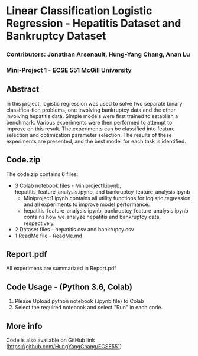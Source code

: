 # Linear Classification Logistic Regression - Hepatitis Dataset and Bankruptcy Dataset
### Contributors: Jonathan Arsenault, Hung-Yang Chang, Anan Lu
### Mini-Project 1 - ECSE 551  McGill University

## Abstract
In this project, logistic regression was used to solve two separate binary classifica-tion problems, one involving bankruptcy data and the other involving hepatitis data. Simple models were first trained to establish a benchmark. Various experiments were then performed to attempt to improve on this result. The experiments can be classified into feature selection and optimization parameter selection. The results of these experiments are presented, and the best model for each task is identified.

## Code.zip
The code.zip contains 6 files:
* 3 Colab notebook files - Miniproject1.ipynb, hepatitis_feature_analysis.ipynb, and bankruptcy_feature_analysis.ipynb
  * Miniproject1.ipynb contains all utility functions for logistic regression, and all experiments to improve model performance.
  * hepatitis_feature_analysis.ipynb, bankruptcy_feature_analysis.ipynb contains how we analyze hepatitis and bankruptcy data, respectively.
* 2 Dataset files - hepatitis.csv and bankrupcy.csv
* 1 ReadMe file - ReadMe.md

## Report.pdf
All experimens are summarized in Report.pdf

## Code Usage - (Python 3.6, Colab)
1. Please Upload python notebook (.ipynb file) to Colab
2. Select the required notebook and select "Run" in each code.

## More info
Code is also available on GitHub link (https://github.com/HungYangChang/ECSE551)
